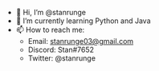 - 👋 Hi, I’m @stanrunge
- 🌱 I’m currently learning Python and Java
- 📫 How to reach me:
  - Email: stanrunge03@gmail.com
  - Discord: Stan#7652
  - Twitter: @stanrunge

<!---
stanrunge/stanrunge is a ✨ special ✨ repository because its `README.md` (this file) appears on your GitHub profile.
You can click the Preview link to take a look at your changes.
--->
